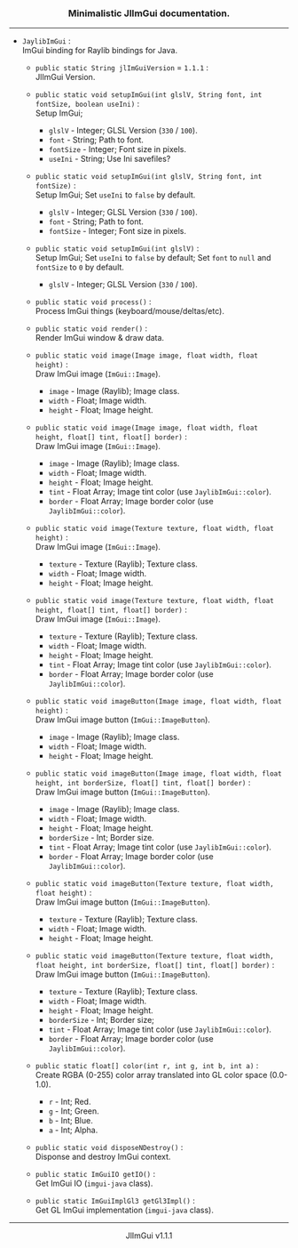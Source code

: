 <h3 align="center">Minimalistic JlImGui documentation.</h3><hr>

- `JaylibImGui` :<br>ImGui binding for Raylib bindings for Java.
  - `public static String jlImGuiVersion` = `1.1.1` :<br>JlImGui Version.
 
  - `public static void setupImGui(int glslV, String font, int fontSize, boolean useIni)` :<br>Setup ImGui;
    - `glslV` - Integer; GLSL Version (`330` / `100`).
    - `font` - String; Path to font.
    - `fontSize` - Integer; Font size in pixels.
    - `useIni` - String; Use Ini savefiles?

  - `public static void setupImGui(int glslV, String font, int fontSize)` :<br>Setup ImGui; Set `useIni` to `false` by default.
    - `glslV` - Integer; GLSL Version (`330` / `100`).
    - `font` - String; Path to font.
    - `fontSize` - Integer; Font size in pixels.

  - `public static void setupImGui(int glslV)` :<br>Setup ImGui; Set `useIni` to `false` by default; Set `font` to `null` and `fontSize` to `0` by default.
    - `glslV` - Integer; GLSL Version (`330` / `100`).

  - `public static void process()` :<br>Process ImGui things (keyboard/mouse/deltas/etc).

  - `public static void render()` :<br>Render ImGui window & draw data.

  - `public static void image(Image image, float width, float height)` :<br>Draw ImGui image (`ImGui::Image`).
    - `image` - Image (Raylib); Image class.
    - `width` - Float; Image width.
    - `height` - Float; Image height.

  - `public static void image(Image image, float width, float height, float[] tint, float[] border)` :<br>Draw ImGui image (`ImGui::Image`).
    - `image` - Image (Raylib); Image class.
    - `width` - Float; Image width.
    - `height` - Float; Image height.
    - `tint` - Float Array; Image tint color (use `JaylibImGui::color`).
    - `border` - Float Array; Image border color (use `JaylibImGui::color`).

  - `public static void image(Texture texture, float width, float height)` :<br>Draw ImGui image (`ImGui::Image`).
    - `texture` - Texture (Raylib); Texture class.
    - `width` - Float; Image width.
    - `height` - Float; Image height.

  - `public static void image(Texture texture, float width, float height, float[] tint, float[] border)` :<br>Draw ImGui image (`ImGui::Image`).
    - `texture` - Texture (Raylib); Texture class.
    - `width` - Float; Image width.
    - `height` - Float; Image height.
    - `tint` - Float Array; Image tint color (use `JaylibImGui::color`).
    - `border` - Float Array; Image border color (use `JaylibImGui::color`).

  - `public static void imageButton(Image image, float width, float height)` :<br>Draw ImGui image button (`ImGui::ImageButton`).
    - `image` - Image (Raylib); Image class.
    - `width` - Float; Image width.
    - `height` - Float; Image height.

  - `public static void imageButton(Image image, float width, float height, int borderSize, float[] tint, float[] border)` :<br>Draw ImGui image button (`ImGui::ImageButton`).
    - `image` - Image (Raylib); Image class.
    - `width` - Float; Image width.
    - `height` - Float; Image height.
    - `borderSize` - Int; Border size.
    - `tint` - Float Array; Image tint color (use `JaylibImGui::color`).
    - `border` - Float Array; Image border color (use `JaylibImGui::color`).

  - `public static void imageButton(Texture texture, float width, float height)` :<br>Draw ImGui image button (`ImGui::ImageButton`).
    - `texture` - Texture (Raylib); Texture class.
    - `width` - Float; Image width.
    - `height` - Float; Image height.

  - `public static void imageButton(Texture texture, float width, float height, int borderSize, float[] tint, float[] border)` :<br>Draw ImGui image button (`ImGui::ImageButton`).
    - `texture` - Texture (Raylib); Texture class.
    - `width` - Float; Image width.
    - `height` - Float; Image height.
    - `borderSize` - Int; Border size;
    - `tint` - Float Array; Image tint color (use `JaylibImGui::color`).
    - `border` - Float Array; Image border color (use `JaylibImGui::color`).

  - `public static float[] color(int r, int g, int b, int a)` :<br>Create RGBA (0-255) color array translated into GL color space (0.0-1.0).
    - `r` - Int; Red.
    - `g` - Int; Green.
    - `b` - Int; Blue.
    - `a` - Int; Alpha.

  - `public static void disposeNDestroy()` :<br>Disponse and destroy ImGui context.

  - `public static ImGuiIO getIO()` :<br>Get ImGui IO (`imgui-java` class).

  - `public static ImGuiImplGl3 getGl3Impl()` :<br>Get GL ImGui implementation (`imgui-java` class).

<hr><p align="center">JlImGui v1.1.1</p>
